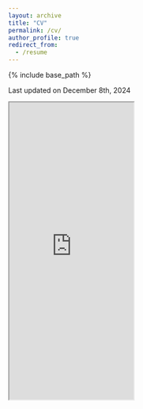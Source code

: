 ```yaml
---
layout: archive
title: "CV"
permalink: /cv/
author_profile: true
redirect_from:
  - /resume
---
```


{% include base_path %}

Last updated on December 8th, 2024

<iframe src="https://joyennn.github.io/files/resume_public_241208.pdf" width="50%" height="600px">
</iframe>

